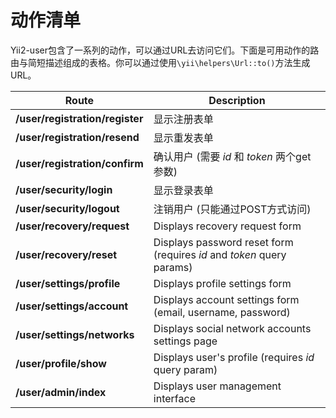 动作清单
=========================

Yii2-user包含了一系列的动作，可以通过URL去访问它们。下面是可用动作的路由与简短描述组成的表格。你可以通过使用`\yii\helpers\Url::to()`方法生成URL。

|Route                          |Description                                                            |
|-------------------------------|-----------------------------------------------------------------------|
|**/user/registration/register**| 显示注册表单                                                          |
|**/user/registration/resend**  | 显示重发表单                                                          |
|**/user/registration/confirm** | 确认用户 (需要 *id* 和 *token* 两个get参数)                           |
|**/user/security/login**       | 显示登录表单                                                          |
|**/user/security/logout**      | 注销用户 (只能通过POST方式访问)                                       |
|**/user/recovery/request**     | Displays recovery request form                                        |
|**/user/recovery/reset**       | Displays password reset form (requires *id* and *token* query params) |
|**/user/settings/profile**     | Displays profile settings form                                        |
|**/user/settings/account**     | Displays account settings form (email, username, password)            |
|**/user/settings/networks**    | Displays social network accounts settings page                        |
|**/user/profile/show**         | Displays user's profile (requires *id* query param)                   |
|**/user/admin/index**          | Displays user management interface                                    |
